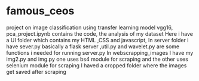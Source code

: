# famous_ceos
project on image classification using transfer learning model  vgg16,
pca_project.ipynb contains the code, the analysis of my dataset
Here i have a UI folder which contains my HTML ,CSS and javascript,
In server folder i have sever.py basically a flask server ,util.py and wavelet.py are some functions i needed for running server.py
In webscrapping_images I have my img2.py and img.py one uses bs4 module for scraping and the other uses selenium module for scraping
I haved a cropped folder where the images get saved after scraping


